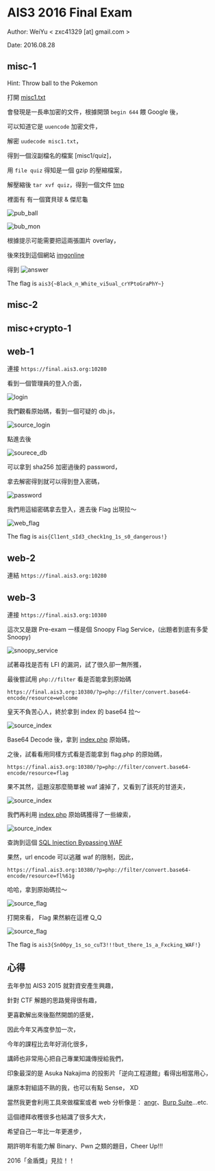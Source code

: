 # AIS3 2016 Final Exam

Author: WeiYu < zxc41329 [at] gmail.com >

Date: 2016.08.28

## misc-1

Hint: Throw ball to the Pokemon

打開 [misc1.txt](misc1/misc1.txt)

會發現是一長串加密的文件，根據開頭 `begin 644` 餵 Google 後，

可以知道它是 `uuencode` 加密文件，

解密 `uudecode misc1.txt`，

得到一個沒副檔名的檔案 [misc1/quiz]，

用 `file quiz` 得知是一個 gzip 的壓縮檔案，

解壓縮後 `tar xvf quiz`，得到一個文件 [tmp](misc1/tmp)

裡面有 有一個寶貝球 & 傑尼龜 

![pub_ball](misc1/tmp/pub_ball.png)

![bub_mon](misc1/tmp/pub_mon.png)

根據提示可能需要把這兩張圖片 overlay，

後來找到這個網站 [imgonline](http://www.imgonline.com.ua/eng/impose-picture-on-another-picture.php)

得到 ![answer](misc1/img/answer.jpg)

The flag is `ais3{~Black_n_White_vi5ual_crYPtoGraPhY~}`

## misc-2

## misc+crypto-1

## web-1

連接 `https://final.ais3.org:10280`

看到一個管理員的登入介面，

![login](web1/img/img_web1_1.png)

我們觀看原始碼，看到一個可疑的 db.js，

![source_login](web1/img/img_web1_2.png)

點進去後

![sourece_db](web1/img/img_web1_3.png)

可以拿到 sha256 加密過後的 password，

拿去解密得到就可以得到登入密碼，

![password](web1/img/img_web1_4.png)

我們用這組密碼拿去登入，進去後 Flag 出現拉～

![web_flag](web1/img/img_web1_5.png)

The flag is `ais{Cl1ent_sId3_check1ng_1s_s0_dangerous!}`
 
## web-2

連結 `https://final.ais3.org:10280`


## web-3

連接 `https://final.ais3.org:10380`

這次又是跟 Pre-exam 一樣是個 Snoopy Flag Service，(出題者到底有多愛 Snoopy)

![snoopy_service](web3/img/img_web3_1.png)

試著尋找是否有 LFI 的漏洞，試了很久卻一無所獲，

最後嘗試用 `php://filter` 看是否能拿到原始碼

`https://final.ais3.org:10380/?p=php://filter/convert.base64-encode/resource=welcome`

皇天不負苦心人，終於拿到 index 的 base64 拉～

![source_index](web3/img/img_web3_2.png)

Base64 Decode 後，拿到 [index.php](web3/index.php) 原始碼，

之後，試看看用同樣方式看是否能拿到 flag.php 的原始碼，

`https://final.ais3.org:10380/?p=php://filter/convert.base64-encode/resource=flag`

果不其然，這題沒那麼簡單被 waf 濾掉了，又看到了該死的甘道夫，

![source_index](web3/img/img_web3_3.png)

我們再利用 [index.php](web3/index.php) 原始碼獲得了一些線索，

![source_index](web3/img/img_web3_4.png)

查詢到這個 [SQL Injection Bypassing WAF](https://www.owasp.org/index.php/SQL_Injection_Bypassing_WAF)

果然，url encode 可以逃離 waf 的限制，因此，

`https://final.ais3.org:10380/?p=php://filter/convert.base64-encode/resource=fl%61g`

哈哈，拿到原始碼拉～

![source_flag](web3/img/img_web3_5.png)

打開來看， Flag 果然躺在這裡 Q_Q

![source_flag](web3/img/img_web3_6.png)

The flag is `ais3{Sn00py_1s_so_cuT3!!!but_there_1s_a_Fxcking_WAF!}`

## 心得

去年參加 AIS3 2015 就對資安產生興趣，

針對 CTF 解題的思路覺得很有趣，

更喜歡解出來後豁然開朗的感覺，

因此今年又再度參加一次，

今年的課程比去年好消化很多，

講師也非常用心把自己專業知識傳授給我們，

印象最深的是 Asuka Nakajima 的投影片「逆向工程道館」看得出相當用心，

讓原本對組語不熟的我，也可以有點 Sense， XD

當然我更會利用工具來做檔案或者 web 分析像是： [angr](https://github.com/angr)、[Burp Suite](https://portswigger.net/burp/)...etc.

這個禮拜收穫很多也結識了很多大大，

希望自己一年比一年更進步，

期許明年有能力解 Binary、Pwn 之類的題目，Cheer Up!!!

2016「金盾獎」見拉！！ 

